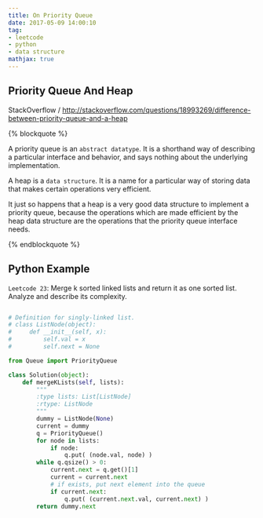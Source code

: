 ```yaml
---
title: On Priority Queue
date: 2017-05-09 14:00:10
tag:
- leetcode
- python
- data structure
mathjax: true
---
```


## Priority Queue And Heap

StackOverflow / <http://stackoverflow.com/questions/18993269/difference-between-priority-queue-and-a-heap>

{% blockquote %}

A priority queue is an `abstract datatype`. It is a shorthand way of describing a particular interface and behavior, and says nothing about the underlying implementation.

A heap is a `data structure`. It is a name for a particular way of storing data that makes certain operations very efficient.

It just so happens that a heap is a very good data structure to implement a priority queue, because the operations which are made efficient by the heap data structure are the operations that the priority queue interface needs.

{% endblockquote %}

## Python Example

`Leetcode 23`: Merge k sorted linked lists and return it as one sorted list. Analyze and describe its complexity.

```python

# Definition for singly-linked list.
# class ListNode(object):
#     def __init__(self, x):
#         self.val = x
#         self.next = None

from Queue import PriorityQueue

class Solution(object):
    def mergeKLists(self, lists):
        """
        :type lists: List[ListNode]
        :rtype: ListNode
        """
        dummy = ListNode(None)
        current = dummy
        q = PriorityQueue()
        for node in lists:
            if node:
                q.put( (node.val, node) )
        while q.qsize() > 0:
            current.next = q.get()[1]
            current = current.next
            # if exists, put next element into the queue
            if current.next:
                q.put( (current.next.val, current.next) )
        return dummy.next

```
